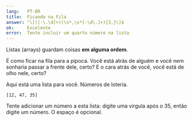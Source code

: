```yaml
---
lang:   PT-BR
title:  Ficando na Fila
answer: ^\[([-\.\d]+)(\s*,\s*[-\d\.]+){3,}\]$
ok:     Excelente
error:  Tente incluir um quarto número na lista
---
```


Listas (arrays) guardam coisas __em alguma ordem__.

É como ficar na fila para a pipoca. Você está atrás de alguém e você nem sonharia passar a frente dele,
certo? E o cara atrás de você, você está de olho nele, certo?

Aqui está uma lista para você. Números de loteria.

    [12, 47, 35]

Tente adicionar um número a esta lista: digite uma virgula após o 35, então digite um número. O espaço é opcional.
